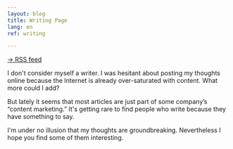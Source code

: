 ```yaml
---
layout: blog
title: Writing Page
lang: en
ref: writing

---
```

[→ RSS feed](/feed.xml)

I don't consider myself a writer. I was hesitant about posting my thoughts online because the Internet is already over-saturated with content. What more could I add?

But lately it seems that most  articles are just part of some company’s “content marketing.” It's getting rare to find people who write because they have something to say. 

I'm under no illusion that my thoughts are groundbreaking. Nevertheless I hope you find some of them interesting.